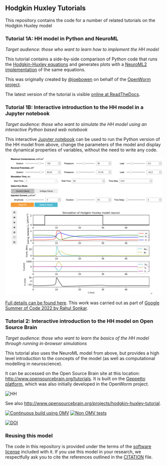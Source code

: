 ## Hodgkin Huxley Tutorials

This repository contains the code for a number of related tutorials on the Hodgkin Huxley model

### Tutorial 1A: HH model in Python and NeuroML

*Target audience: those who want to learn how to implement the HH model*

This tutorial contains a side-by-side comparison of Python code that runs the [Hodgkin-Huxley equations](https://en.wikipedia.org/wiki/Hodgkin%E2%80%93Huxley_model) and generates plots with a [NeuroML2 implementation](http://journal.frontiersin.org/Journal/10.3389/fninf.2014.00079/abstract) of the same equations.  

This was originally created by [@joebowen](https://github.com/joebowen) on behalf of the [OpenWorm project](http://www.openworm.org).  

The latest version of the tutorial is visible [online at ReadTheDocs](http://hodgkin-huxley-tutorial.readthedocs.org/en/latest/).

### Tutorial 1B: Interactive introduction to the HH model in a Jupyter notebook

*Target audience: those who want to simulate the HH model using an interactive Python based web notebook*

This interactive [Jupyter notebook](https://jupyter.org/) can be used to run the Python version of the HH model from above, change the parameters of the model and display the dynamical properties of variables, without the need to write any code.

<p align="center"><kbd><a href="https://github.com/openworm/hodgkin_huxley_tutorial/blob/master/notebooks/Python_HH_version/README.md"><img src="https://raw.githubusercontent.com/openworm/hodgkin_huxley_tutorial/master/Tutorial/_media//HH_Jupyter.png" width="600"/></kbd></p>

Full details can be found [here](https://github.com/openworm/hodgkin_huxley_tutorial/blob/master/notebooks/Python_HH_version/README.md). This work was carried out as part of [Google Summer of Code 2022 by Rahul Sonkar](notebooks/GSoC_2022_Submission/GSoC_Documentation.md).

### Tutorial 2: Interactive introduction to the HH model on Open Source Brain

*Target audience: those who want to learn the basics of the HH model through running in-browser simulations*

This tutorial also uses the NeuroML model from above, but provides a high level introduction to the concepts of the model (as well as computational modelling in neuroscience).

It can be accessed on the Open Source Brain site at this location: http://www.opensourcebrain.org/tutorials. It is built on the [Geppetto platform](http://www.geppetto.org/), which was also initially developed in the OpenWorm project.

![HH](https://raw.githubusercontent.com/openworm/hodgkin_huxley_tutorial/master/Tutorial2/NeuroML2/images/HH_OSB.png)

See also http://www.opensourcebrain.org/projects/hodgkin-huxley-tutorial.

[![Continuous build using OMV](https://github.com/openworm/hodgkin_huxley_tutorial/actions/workflows/omv-ci.yml/badge.svg)](https://github.com/openworm/hodgkin_huxley_tutorial/actions/workflows/omv-ci.yml) [![Non OMV tests](https://github.com/openworm/hodgkin_huxley_tutorial/actions/workflows/non-omv.yml/badge.svg)](https://github.com/openworm/hodgkin_huxley_tutorial/actions/workflows/non-omv.yml)

[![DOI](https://zenodo.org/badge/DOI/10.5281/zenodo.1493456.svg)](https://doi.org/10.5281/zenodo.1493456)




### Reusing this model

The code in this repository is provided under the terms of the [software license](LICENSE) included with it. If you use this model in your research, we respectfully ask you to cite the references outlined in the [CITATION](CITATION.md) file.
